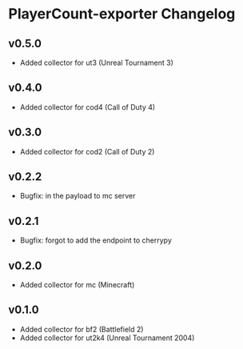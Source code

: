 # PlayerCount-exporter Changelog

## v0.5.0

  * Added collector for ut3 (Unreal Tournament 3)

## v0.4.0

  * Added collector for cod4 (Call of Duty 4)

## v0.3.0

  * Added collector for cod2 (Call of Duty 2)

## v0.2.2

  * Bugfix: in the payload to mc server

## v0.2.1

  * Bugfix: forgot to add the endpoint to cherrypy

## v0.2.0

  * Added collector for mc (Minecraft)

## v0.1.0

  * Added collector for bf2 (Battlefield 2)
  * Added collector for ut2k4 (Unreal Tournament 2004)
